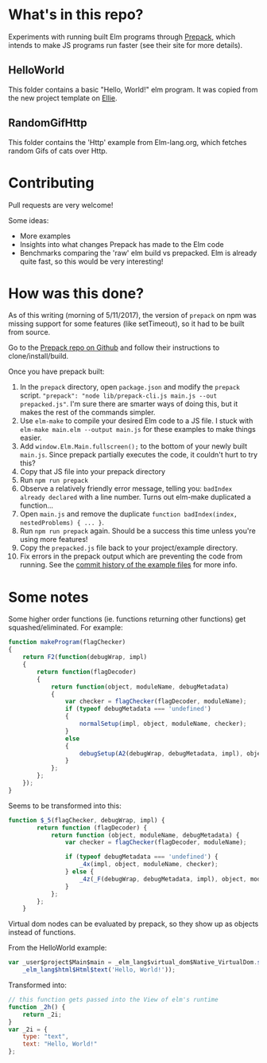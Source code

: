 # What's in this repo?
Experiments with running built Elm programs through [Prepack](https://prepack.io/), which intends to make JS programs run faster (see their site for more details).

## HelloWorld
This folder contains a basic "Hello, World!" elm program.  It was copied from the new project template on [Ellie](https://ellie-app.com/new).

## RandomGifHttp
This folder contains the 'Http' example from Elm-lang.org, which fetches random Gifs of cats over Http.

# Contributing
Pull requests are very welcome!

Some ideas:
- More examples
- Insights into what changes Prepack has made to the Elm code
- Benchmarks comparing the 'raw' elm build vs prepacked.  Elm is already quite fast, so this would be very interesting!

# How was this done?
As of this writing (morning of 5/11/2017), the version of `prepack` on npm was missing support for some features (like setTimeout), so it had to be built from source.

Go to the [Prepack repo on Github](https://github.com/facebook/prepack) and follow their instructions to clone/install/build.

Once you have prepack built:

1. In the `prepack` directory, open `package.json` and modify the `prepack` script. `"prepack": "node lib/prepack-cli.js main.js --out prepacked.js"`.  I'm sure there are smarter ways of doing this, but it makes the rest of the commands simpler.
2. Use `elm-make` to compile your desired Elm code to a JS file.  I stuck with `elm-make main.elm --output main.js` for these examples to make things easier.
3. Add `window.Elm.Main.fullscreen();` to the bottom of your newly built `main.js`.  Since prepack partially executes the code, it couldn't hurt to try this?
4. Copy that JS file into your prepack directory
5. Run `npm run prepack`
6. Observe a relatively friendly error message, telling you: `badIndex already declared` with a line number.  Turns out elm-make duplicated a function...
7. Open `main.js` and remove the duplicate `function badIndex(index, nestedProblems) { ... }`.
8. Run `npm run prepack` again.  Should be a success this time unless you're using more features!
9. Copy the `prepacked.js` file back to your project/example directory.
10. Fix errors in the prepack output which are preventing the code from running.  See the [commit history of the example files](https://github.com/SkaterDad/elm-prepack-experiments/commit/5785de8d63e8690138ddf26a7f4e1af3ff36ba8c) for more info.

# Some notes
Some higher order functions (ie. functions returning other functions) get squashed/eliminated.  For example:

```javascript
function makeProgram(flagChecker)
{
	return F2(function(debugWrap, impl)
	{
		return function(flagDecoder)
		{
			return function(object, moduleName, debugMetadata)
			{
				var checker = flagChecker(flagDecoder, moduleName);
				if (typeof debugMetadata === 'undefined')
				{
					normalSetup(impl, object, moduleName, checker);
				}
				else
				{
					debugSetup(A2(debugWrap, debugMetadata, impl), object, moduleName, checker);
				}
			};
		};
	});
}
```
Seems to be transformed into this:

```javascript
function $_5(flagChecker, debugWrap, impl) {
		return function (flagDecoder) {
			return function (object, moduleName, debugMetadata) {
				var checker = flagChecker(flagDecoder, moduleName);

				if (typeof debugMetadata === 'undefined') {
					_4x(impl, object, moduleName, checker);
				} else {
					_4z(_F(debugWrap, debugMetadata, impl), object, moduleName, checker);
				}
			};
		};
	}
```

Virtual dom nodes can be evaluated by prepack, so they show up as objects instead of functions.

From the HelloWorld example:
```javascript
var _user$project$Main$main = _elm_lang$virtual_dom$Native_VirtualDom.staticProgram(
	_elm_lang$html$Html$text('Hello, World!'));
```
Transformed into:
```javascript
// this function gets passed into the View of elm's runtime
function _2h() {
	return _2i;
}
var _2i = {
	type: "text",
	text: "Hello, World!"
};
```
